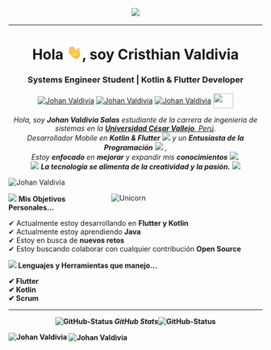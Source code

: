 <p align="center">
  <img src="https://github.com/thompsonemerson/thompsonemerson/raw/master/cover-thompson.png" height="200"/>
</p>
<hr>
<h1 align="center">Hola <img src="https://raw.githubusercontent.com/ABSphreak/ABSphreak/master/gifs/Hi.gif" width="30px">, soy Cristhian Valdivia</h1>
<h3 align="center"> Systems Engineer Student | Kotlin & Flutter Developer</h3>
<p align="center">
<a href="https://www.linkedin.com/in/cristhianvaldivia/" target="blank"><img align="center" src="https://cdn.jsdelivr.net/npm/simple-icons@3.0.1/icons/linkedin.svg" alt="Johan Valdivia" height="30" width="40" /></a>
<a href="https://www.facebook.com/johanvaldivias" target="blank"><img align="center" src="https://cdn.jsdelivr.net/npm/simple-icons@3.0.1/icons/facebook.svg" alt="Johan Valdivia" height="30" width="40" /></a>
<a href="https://leetcode.com/crisvaldivia1093/" target="blank"><img align="center" src="https://cdn.jsdelivr.net/npm/simple-icons@3.0.1/icons/leetcode.svg" alt="Johan Valdivia" height="30" width="40" /></a>
 <a href = "email: crisvaldivia1093@gmail.com"><img align="center" src="https://simpleicons.org/icons/gmail.svg" height="30" width="40" /></a>
</p>
</p>



<p align="center">
  <em>
   Hola, soy <b> Johan Valdivia Salas</b> estudiante de la carrera de ingenieria de sistemas en la  <a href="https://www.ucv.edu.pe/pregrado/admision/carreras-profesionales/ingenieria-de-sistemas/"> <b>Universidad César Vallejo</b>, Perú</a>. <br>
     Desarrollador Mobile en <b>Kotlin & Flutter</b> <img src="https://github.com/TheDudeThatCode/TheDudeThatCode/blob/master/Assets/Developer.gif" width="30px"> y un <b>Entusiasta de la Programación</b>&nbsp;<img src="https://github.com/TheDudeThatCode/TheDudeThatCode/blob/master/Assets/Designer.gif" width="36px">&nbsp,<br>Estoy <b>enfocado</b>
    en <b>mejorar</b> y expandir mis
    <b>conocimientos</b> <img src="https://github.com/TheDudeThatCode/TheDudeThatCode/blob/master/Assets/Rocket.gif" width="18px">.
  </em> 
  <br>
  <img src="https://media.giphy.com/media/VgCDAzcKvsR6OM0uWg/giphy.gif" width="50" /> <b><i>La tecnología se alimenta de la creatividad y la pasión.</i></b> <img src="https://media.giphy.com/media/7j2hfyeVcDtf2/giphy.gif" width="50" />
</p>

<p align="left"> <img src="https://komarev.com/ghpvc/?username=johanvaldivias&label=Profile%20views&color=0e75b6&style=flat" alt="Johan Valdivia" /> </p>
<img align="right" width=300px alt="Unicorn" src="https://media.giphy.com/media/3ohs4BSacFKI7A717y/giphy.gif" />

<img src="https://media.giphy.com/media/ObNTw8Uzwy6KQ/giphy.gif" width="30px">&nbsp;**Mis Objetivos Personales...**

✔ Actualmente estoy desarrollando en **Flutter y Kotlin**<br>
✔ Actualmente estoy aprendiendo **Java**<br>
✔ Estoy en busca de **nuevos retos**<br>
✔ Estoy buscando colaborar con cualquier contribución **Open Source**<b>
 

<img src="https://media.giphy.com/media/ObNTw8Uzwy6KQ/giphy.gif" width="30px">&nbsp;**Lenguajes y Herramientas que manejo...**
<p align="left">
  ✔ Flutter <br>
✔ Kotlin <br>
✔ Scrum <br>
  
  <hr>
  <p align="center">
 <img src="https://media.giphy.com/media/8UHRm5oY4k4FDxq5QG/giphy.gif" width="30px" alt="GitHub-Status"/>&nbsp;<i><b>GitHub Stats</b></i><img src="https://media.giphy.com/media/8UHRm5oY4k4FDxq5QG/giphy.gif" width="30px" alt="GitHub-Status"/></p>
<p><img align="left" src="https://github-readme-stats.vercel.app/api/top-langs?username=JohanValdiviaS&show_icons=true&locale=en&layout=compact" alt="Johan Valdivia" /></p>

<p>&nbsp;<img align="center" src="https://github-readme-stats.vercel.app/api?username=johanvaldivias&show_icons=true&locale=en" alt="Johan Valdivia" width="410" /></p>
